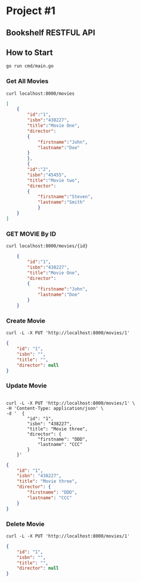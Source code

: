 # Project #1

## Bookshelf RESTFUL API

## How to Start

```bash
go run cmd/main.go
```

### Get All Movies

```curl
curl localhost:8000/movies
```

```json
[
    {
        "id":"1",
        "isbn":"438227",
        "title":"Movie One",
        "director":
        {
            "firstname":"John",
            "lastname":"Doe"
        }
        },
        {
        "id":"2",
        "isbn":"45455",
        "title":"Movie two",
        "director":
        {
            "firstname":"Steven",
            "lastname":"Smith"
            }
    }
]
```

### GET MOVIE By ID

```curl
curl localhost:8000/movies/{id}
```

```json
    {
        "id":"1",
        "isbn":"438227",
        "title":"Movie One",
        "director":
        {
            "firstname":"John",
            "lastname":"Doe"
        }
    }    
```

### Create Movie

```curl
curl -L -X PUT 'http://localhost:8000/movies/1'
```

```json
{
    "id": "1",
    "isbn": "",
    "title": "",
    "director": null
}
```

### Update Movie

```curl

curl -L -X PUT 'http://localhost:8000/movies/1' \
-H 'Content-Type: application/json' \
-d '  {
        "id": "1",
        "isbn": "438227",
        "title": "Movie three",
        "director": {
            "firstname": "DDD",
            "lastname": "CCC"
        }
    }'
```

```json
{
    "id": "1",
    "isbn": "438227",
    "title": "Movie three",
    "director": {
        "firstname": "DDD",
        "lastname": "CCC"
    }
}
```

### Delete Movie

```curl
curl -L -X PUT 'http://localhost:8000/movies/1'
```

```json
{
    "id": "1",
    "isbn": "",
    "title": "",
    "director": null
}
```
